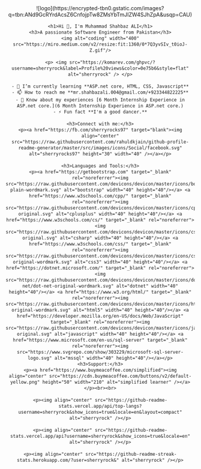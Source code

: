 <div align="center">
    ![logo](https://encrypted-tbn0.gstatic.com/images?q=tbn:ANd9GcRYrdAcsZ6CnfojpTw8ZMsYbTmJIZW4SJhZpA&usqp=CAU)

    <h1>Hi 👋, I'm Muhammad Shahbaz ALI</h1>
    <h3>A passionate Software Engineer from Pakistan</h3>
    <img alt="coding" width="400" src="https://miro.medium.com/v2/resize:fit:1360/0*7Q3yvSIv_t0ioJ-Z.gif"/>

    <p> <img src="https://komarev.com/ghpvc/?username=sherryrock&label=Profile%20views&color=0e75b6&style=flat" alt="sherryrock" /> </p>

    - 🌱 I’m currently learning **ASP.net core, HTML, CSS, Javascript**
    - 📫 How to reach me **mr.shahbazali.004@gmail.com/+923344822225**
    - 📄 Know about my experiences [6 Month Internship Experience in ASP.net core.](6 Month Internship Experience in ASP.net core.)
    - ⚡ Fun fact **I'm a good dancer.**

    <h3>Connect with me:</h3>
    <p><a href="https://fb.com/sherryrocks97" target="blank"><img align="center" src="https://raw.githubusercontent.com/rahuldkjain/github-profile-readme-generator/master/src/images/icons/Social/facebook.svg" alt="sherryrocks97" height="30" width="40" /></a></p>

    <h3>Languages and Tools:</h3>
    <p><a href="https://getbootstrap.com" target="_blank" rel="noreferrer"><img src="https://raw.githubusercontent.com/devicons/devicon/master/icons/bootstrap/bootstrap-plain-wordmark.svg" alt="bootstrap" width="40" height="40"/></a> <a href="https://www.w3schools.com/cpp/" target="_blank" rel="noreferrer"><img src="https://raw.githubusercontent.com/devicons/devicon/master/icons/cplusplus/cplusplus-original.svg" alt="cplusplus" width="40" height="40"/></a> <a href="https://www.w3schools.com/cs/" target="_blank" rel="noreferrer"><img src="https://raw.githubusercontent.com/devicons/devicon/master/icons/csharp/csharp-original.svg" alt="csharp" width="40" height="40"/></a> <a href="https://www.w3schools.com/css/" target="_blank" rel="noreferrer"><img src="https://raw.githubusercontent.com/devicons/devicon/master/icons/css3/css3-original-wordmark.svg" alt="css3" width="40" height="40"/></a> <a href="https://dotnet.microsoft.com/" target="_blank" rel="noreferrer"><img src="https://raw.githubusercontent.com/devicons/devicon/master/icons/dot-net/dot-net-original-wordmark.svg" alt="dotnet" width="40" height="40"/></a> <a href="https://www.w3.org/html/" target="_blank" rel="noreferrer"><img src="https://raw.githubusercontent.com/devicons/devicon/master/icons/html5/html5-original-wordmark.svg" alt="html5" width="40" height="40"/></a> <a href="https://developer.mozilla.org/en-US/docs/Web/JavaScript" target="_blank" rel="noreferrer"><img src="https://raw.githubusercontent.com/devicons/devicon/master/icons/javascript/javascript-original.svg" alt="javascript" width="40" height="40"/></a> <a href="https://www.microsoft.com/en-us/sql-server" target="_blank" rel="noreferrer"><img src="https://www.svgrepo.com/show/303229/microsoft-sql-server-logo.svg" alt="mssql" width="40" height="40"/></a></p>
    <h3>Support:</h3>
    <p><a href="https://www.buymeacoffee.com/simplified"><img align="center" src="https://cdn.buymeacoffee.com/buttons/v2/default-yellow.png" height="50" width="210" alt="simplified learner" /></a></p><br><br>

    <p><img align="center" src="https://github-readme-stats.vercel.app/api/top-langs?username=sherryrock&show_icons=true&locale=en&layout=compact" alt="sherryrock" /></p>

    <p><img align="center" src="https://github-readme-stats.vercel.app/api?username=sherryrock&show_icons=true&locale=en" alt="sherryrock" /></p>

    <p><img align="center" src="https://github-readme-streak-stats.herokuapp.com/?user=sherryrock&" alt="sherryrock" /></p>
</div>
